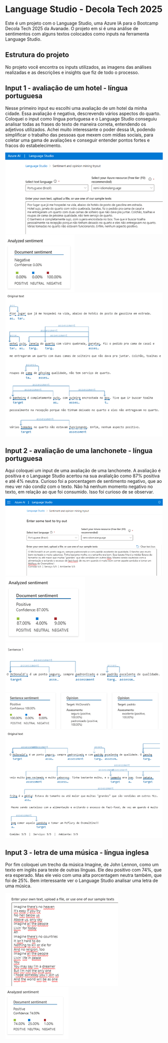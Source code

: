 # Language Studio - Decola Tech 2025

Este é um projeto com o Language Studio, uma Azure IA para o Bootcamp Decola Tech 2025 da Avanade. O projeto em si é uma análise de sentimentos com alguns textos colocados como inputs na ferramenta Language Studio. 

## Estrutura do projeto

No projeto você encontra os inputs utilizados, as imagens das análises realizadas e as descrições e insights que fiz de todo o processo.

## Input 1 - avaliação de um hotel - língua portuguesa
Nesse primeiro input eu escolhi uma avaliação de um hotel da minha cidade. Essa avaliação é negativa, descrevendo vários aspectos do quarto. Coloquei o input como língua portuguesa e o Language Studio conseguiu analisar todas as frases do texto de maneira correta, entendendo os adjetivos utilizados. Achei muito interessante o poder dessa IA, podendo simplificar o trabalho das pessoas que mexem com mídias sociais, para coletar uma gama de avaliações e conseguir entender pontos fortes e fracos do estabelecimento.

<img src="/imgs/hotel1.PNG" alt="Input texto avaliação de hotel">
<img src="/imgs/hotel2.PNG" alt="Análise de sentimentos do texto">
<img src="/imgs/hotel3.PNG" alt="Texto original sendo analisado palavra por palavra">


## Input 2 - avaliação de uma lanchonete - língua portuguesa
Aqui coloquei um input de uma avaliação de uma lanchonete. A avaliação é positiva e o Language Studio acertou na sua avalialção como 87% positiva e até 4% neutra. Curioso foi a porcentagem de sentimento negativo, que ao meu ver não condiz com o texto. Não há nenhum momento negativo no texto, em relação ao que foi consumido. Isso foi curioso de se observar.

<img src="/imgs/mc1.PNG" alt="Input texto mcdonalds">
<img src="/imgs/mc2.PNG" alt="Análise de sentimentos do texto">
<img src="/imgs/mc3.PNG" alt="Análise da primeira sentença">
<img src="/imgs/mc4.PNG" alt="Texto original sendo analisado palavra por palavra">


## Input 3 - letra de uma música - língua inglesa
Por fim coloquei um trecho da música Imagine, de John Lennon, como um texto em inglês para teste de outras línguas. Ele deu positivo com 74%, que era esperado. Mas ele veio com uma alta porcentagem neutra também, que foi de 25%. Bem interessante ver o Language Studio analisar uma letra de uma música.

<img src="/imgs/musica1.PNG" alt="Input trecho de música">
<img src="/imgs/musica2.PNG" alt="Análise de sentimentos do texto">